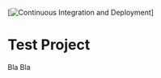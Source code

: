[![Continuous Integration and Deployment](https://github.com/maxwellcoxVexcel/htl-leo-live-ci-cd/actions/workflows/ci-cd.yaml/badge.svg)]

# Test Project

Bla Bla
